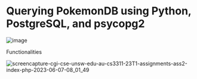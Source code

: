 # Querying PokemonDB using Python, PostgreSQL, and psycopg2
![image](https://github.com/Alex-Burns-GIS/Python-PostgreSQL-psycopg2-on-PokemonDB/assets/129048872/7e187566-78ea-4eaf-b7f9-c60a87bd5404)

Functionalities 

![screencapture-cgi-cse-unsw-edu-au-cs3311-23T1-assignments-ass2-index-php-2023-06-07-08_01_49](https://github.com/Alex-Burns-GIS/Python-PostgreSQL-psycopg2-on-PokemonDB/assets/129048872/53d625e5-8c2b-48ee-b835-93b7a196dd01)
